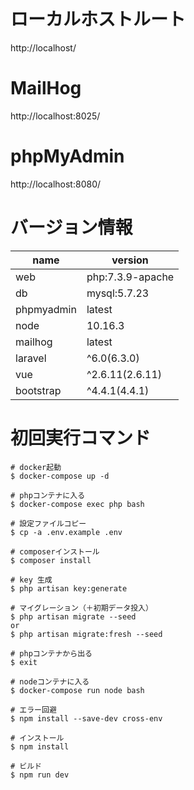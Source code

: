 # ローカルホストルート
http://localhost/

# MailHog
http://localhost:8025/

# phpMyAdmin
http://localhost:8080/

# バージョン情報
|name|version|
|---|---|
|web|php:7.3.9-apache|
|db|mysql:5.7.23|
|phpmyadmin|latest|
|node|10.16.3|
|mailhog|latest|
|laravel|^6.0(6.3.0)|
|vue|^2.6.11(2.6.11)|
|bootstrap|^4.4.1(4.4.1)|

# 初回実行コマンド

```
# docker起動
$ docker-compose up -d

# phpコンテナに入る
$ docker-compose exec php bash

# 設定ファイルコピー
$ cp -a .env.example .env

# composerインストール
$ composer install

# key 生成
$ php artisan key:generate

# マイグレーション（＋初期データ投入）
$ php artisan migrate --seed
or
$ php artisan migrate:fresh --seed

# phpコンテナから出る
$ exit

# nodeコンテナに入る
$ docker-compose run node bash

# エラー回避
$ npm install --save-dev cross-env

# インストール
$ npm install

# ビルド
$ npm run dev

